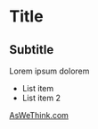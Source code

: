 # Title

## Subtitle

Lorem ipsum dolorem

* List item
* List item 2

[AsWeThink.com][aswethink]

[aswethink]: http://aswethink.com
